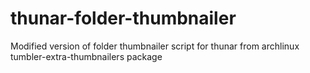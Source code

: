 # thunar-folder-thumbnailer
Modified version of folder thumbnailer script for thunar from archlinux tumbler-extra-thumbnailers package
